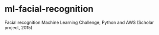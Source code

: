 # ml-facial-recognition
Facial recognition Machine Learning Challenge, Python and AWS (Scholar project, 2015) 
